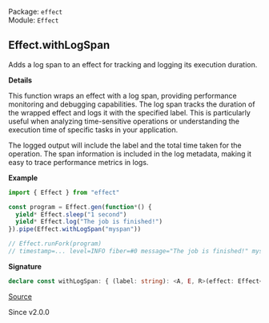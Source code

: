 Package: `effect`<br />
Module: `Effect`<br />

## Effect.withLogSpan

Adds a log span to an effect for tracking and logging its execution duration.

**Details**

This function wraps an effect with a log span, providing performance
monitoring and debugging capabilities. The log span tracks the duration of
the wrapped effect and logs it with the specified label. This is particularly
useful when analyzing time-sensitive operations or understanding the
execution time of specific tasks in your application.

The logged output will include the label and the total time taken for the
operation. The span information is included in the log metadata, making it
easy to trace performance metrics in logs.

**Example**

```ts
import { Effect } from "effect"

const program = Effect.gen(function*() {
  yield* Effect.sleep("1 second")
  yield* Effect.log("The job is finished!")
}).pipe(Effect.withLogSpan("myspan"))

// Effect.runFork(program)
// timestamp=... level=INFO fiber=#0 message="The job is finished!" myspan=1011ms
```

**Signature**

```ts
declare const withLogSpan: { (label: string): <A, E, R>(effect: Effect<A, E, R>) => Effect<A, E, R>; <A, E, R>(effect: Effect<A, E, R>, label: string): Effect<A, E, R>; }
```

[Source](https://github.com/Effect-TS/effect/tree/main/packages/effect/src/Effect.ts#L10832)

Since v2.0.0
